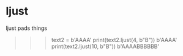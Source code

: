 # ljust

ljust pads things 

>>> text2 = b'AAAA'
>>> print(text2.ljust(4, b"B"))
b'AAAA'
>>> print(text2.ljust(10, b"B"))
b'AAAABBBBBB'


